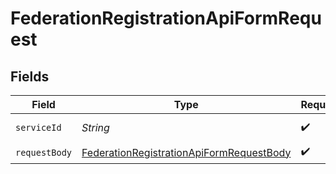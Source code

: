 # FederationRegistrationApiFormRequest


## Fields

| Field                                                                                                           | Type                                                                                                            | Required                                                                                                        | Description                                                                                                     |
| --------------------------------------------------------------------------------------------------------------- | --------------------------------------------------------------------------------------------------------------- | --------------------------------------------------------------------------------------------------------------- | --------------------------------------------------------------------------------------------------------------- |
| `serviceId`                                                                                                     | *String*                                                                                                        | :heavy_check_mark:                                                                                              | A service ID.                                                                                                   |
| `requestBody`                                                                                                   | [FederationRegistrationApiFormRequestBody](../../models/operations/FederationRegistrationApiFormRequestBody.md) | :heavy_check_mark:                                                                                              | N/A                                                                                                             |